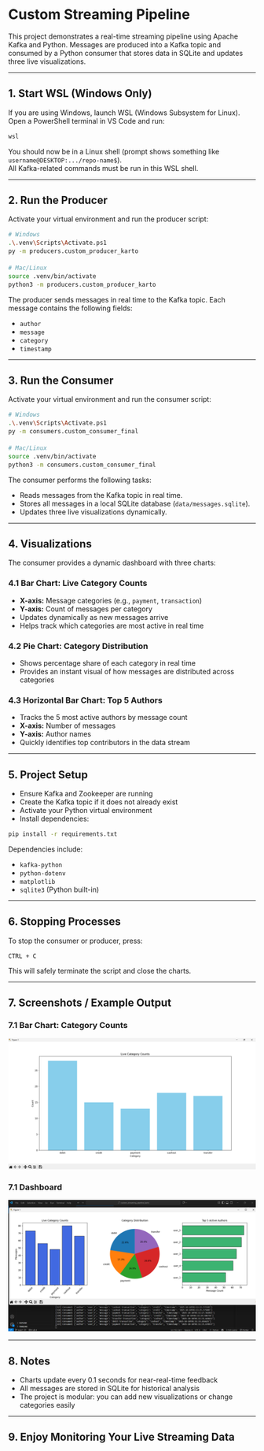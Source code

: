 # Custom Streaming Pipeline

This project demonstrates a real-time streaming pipeline using Apache Kafka and Python.
Messages are produced into a Kafka topic and consumed by a Python consumer that stores data in SQLite and updates three live visualizations.

---

## 1. Start WSL (Windows Only)

If you are using Windows, launch WSL (Windows Subsystem for Linux).  
Open a PowerShell terminal in VS Code and run:

```powershell
wsl
```

You should now be in a Linux shell (prompt shows something like `username@DESKTOP:.../repo-name$`).  
All Kafka-related commands must be run in this WSL shell.

---

## 2. Run the Producer

Activate your virtual environment and run the producer script:

```bash
# Windows
.\.venv\Scripts\Activate.ps1
py -m producers.custom_producer_karto

# Mac/Linux
source .venv/bin/activate
python3 -m producers.custom_producer_karto
```

The producer sends messages in real time to the Kafka topic. Each message contains the following fields:
- `author`
- `message`
- `category`
- `timestamp`

---

## 3. Run the Consumer

Activate your virtual environment and run the consumer script:

```bash
# Windows
.\.venv\Scripts\Activate.ps1
py -m consumers.custom_consumer_final

# Mac/Linux
source .venv/bin/activate
python3 -m consumers.custom_consumer_final
```

The consumer performs the following tasks:
- Reads messages from the Kafka topic in real time.
- Stores all messages in a local SQLite database (`data/messages.sqlite`).
- Updates three live visualizations dynamically.

---

## 4. Visualizations

The consumer provides a dynamic dashboard with three charts:

### 4.1 Bar Chart: Live Category Counts
- **X-axis:** Message categories (e.g., `payment`, `transaction`)  
- **Y-axis:** Count of messages per category  
- Updates dynamically as new messages arrive  
- Helps track which categories are most active in real time

### 4.2 Pie Chart: Category Distribution
- Shows percentage share of each category in real time  
- Provides an instant visual of how messages are distributed across categories

### 4.3 Horizontal Bar Chart: Top 5 Authors
- Tracks the 5 most active authors by message count  
- **X-axis:** Number of messages  
- **Y-axis:** Author names  
- Quickly identifies top contributors in the data stream

---

## 5. Project Setup

- Ensure Kafka and Zookeeper are running  
- Create the Kafka topic if it does not already exist  
- Activate your Python virtual environment  
- Install dependencies:

```bash
pip install -r requirements.txt
```

Dependencies include:
- `kafka-python`  
- `python-dotenv`  
- `matplotlib`  
- `sqlite3` (Python built-in)

---

## 6. Stopping Processes

To stop the consumer or producer, press:

```
CTRL + C
```

This will safely terminate the script and close the charts.

---

## 7. Screenshots / Example Output

### 7.1 Bar Chart: Category Counts
![Visualization](screenshot/bar_chart.png)

### 7.1 Dashboard
![Dashboard](screenshot/dashboard.png)


---

## 8. Notes

- Charts update every 0.1 seconds for near-real-time feedback  
- All messages are stored in SQLite for historical analysis  
- The project is modular: you can add new visualizations or change categories easily

---

## 9. Enjoy Monitoring Your Live Streaming Data

